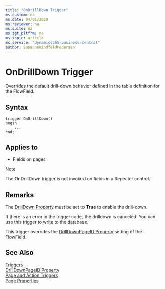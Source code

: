 ```yaml
---
title: "OnDrillDown Trigger"
ms.custom: na
ms.date: 04/01/2020
ms.reviewer: na
ms.suite: na
ms.tgt_pltfrm: na
ms.topic: article
ms.service: "dynamics365-business-central"
author: SusanneWindfeldPedersen
---
```


# OnDrillDown Trigger
Overrides the default drill-down behavior defined in the table definition for the FlowField.  

## Syntax  
```  
trigger OnDrillDown()
begin
    ...
end;
```

## Applies to  
- Fields on pages  

> [!NOTE]  
>  The OnDrillDown trigger is not invoked on fields in a Repeater control<!--NAV in the [!INCLUDE[nav_web](../includes/nav_web_md.md)]-->.  

## Remarks  
The [DrillDown Property](../properties/devenv-drilldown-property.md) must be set to **True** to enable the drill-down.

 If there is an error in the trigger code, the drilldown is canceled. You can use this trigger to write to the database.  

 This trigger overrides the [DrillDownPageID Property](../properties/devenv-drilldownpageid-property.md) setting of the FlowField.  

## See Also  
 [Triggers](devenv-triggers.md)  
 [DrillDownPageID Property](../properties/devenv-drilldownpageid-property.md)  
 [Page and Action Triggers](devenv-page-and-action-triggers.md)  
 [Page Properties](../properties/devenv-page-properties.md)  
